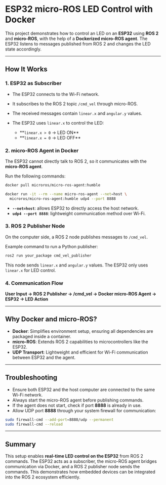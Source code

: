 # ESP32 micro-ROS LED Control with Docker

This project demonstrates how to control an LED on an **ESP32** using **ROS 2** and **micro-ROS**, with the help of a **Dockerized micro-ROS agent**. The ESP32 listens to messages published from ROS 2 and changes the LED state accordingly.

---

## How It Works

### 1. ESP32 as Subscriber

* The ESP32 connects to the Wi-Fi network.
* It subscribes to the ROS 2 topic `/cmd_vel` through micro-ROS.
* The received messages contain `linear.x` and `angular.y` values.
* The ESP32 uses `linear.x` to control the LED:

  * **`linear.x > 0` → LED ON\*\*
  * **`linear.x = 0` → LED OFF\*\*

### 2. micro-ROS Agent in Docker

The ESP32 cannot directly talk to ROS 2, so it communicates with the **micro-ROS agent**.

Run the following commands:

```bash
docker pull microros/micro-ros-agent:humble

docker run -it --rm --name micro-ros-agent --net=host \
  microros/micro-ros-agent:humble udp4 --port 8888
```

* **`--net=host`**: allows ESP32 to directly access the host network.
* **`udp4 --port 8888`**: lightweight communication method over Wi-Fi.

### 3. ROS 2 Publisher Node

On the computer side, a ROS 2 node publishes messages to `/cmd_vel`.

Example command to run a Python publisher:

```bash
ros2 run your_package cmd_vel_publisher
```

This node sends `linear.x` and `angular.y` values. The ESP32 only uses `linear.x` for LED control.

### 4. Communication Flow

**User Input → ROS 2 Publisher → /cmd\_vel → Docker micro-ROS Agent → ESP32 → LED Action**

---

## Why Docker and micro-ROS?

* **Docker**: Simplifies environment setup, ensuring all dependencies are packaged inside a container.
* **micro-ROS**: Extends ROS 2 capabilities to microcontrollers like the ESP32.
* **UDP Transport**: Lightweight and efficient for Wi-Fi communication between ESP32 and the agent.

---

## Troubleshooting

* Ensure both ESP32 and the host computer are connected to the same Wi-Fi network.
* Always start the micro-ROS agent before publishing commands.
* If the agent does not start, check if port **8888** is already in use.
* Allow UDP port **8888** through your system firewall for communication:

```bash
sudo firewall-cmd --add-port=8888/udp --permanent
sudo firewall-cmd --reload
```

---

## Summary

This setup enables **real-time LED control on the ESP32** from ROS 2 commands. The ESP32 acts as a subscriber, the micro-ROS agent bridges communication via Docker, and a ROS 2 publisher node sends the commands. This demonstrates how embedded devices can be integrated into the ROS 2 ecosystem efficiently.
